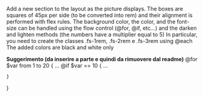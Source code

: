 
Add a new section to the layout as the picture displays. 
The boxes are squares of 45px per side (to be converted into rem) and their alignment is performed with flex rules.
The background color, the color, and the font-size can be handled using the flow control (@for, @if, etc...) and the darken and lighten methods (the numbers have a multiplier equal to 5) 
In particular, you need to create the classes .fs-1rem, .fs-2rem e .fs-3rem using @each
The added colors are black and white only


**Suggerimento (da inserire a parte e quindi da rimuovere dal readme)**
@for $var from 1 to 20 {
...
@if $var == 10 {
...


    }
}
